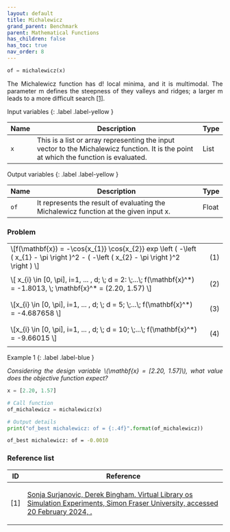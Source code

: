 ```yaml
---
layout: default
title: Michalewicz
grand_parent: Benchmark
parent: Mathematical Functions
has_children: false
has_toc: true
nav_order: 8
---
```


<!--Don't delete ths script-->
<script src = "https://polyfill.io/v3/polyfill.min.js?features=es6"></script>
<script id = "MathJax-script" async src="https://cdn.jsdelivr.net/npm/mathjax@3/es5/tex-mml-chtml.js"></script>
<!--Don't delete ths script-->

```python
of = michalewicz(x)
```

<p align="justify">
    The Michalewicz function has d! local minima, and it is multimodal. 
    The parameter m defines the steepness of they valleys and ridges; 
    a larger m leads to a more difficult search <a href="#ref1">[1]</a>.
</p>

Input variables
{: .label .label-yellow }

<table style = "width:100%">
    <thead>
      <tr>
        <th>Name</th>
        <th>Description</th>
        <th>Type</th>
      </tr>
    </thead>
    <tr>
        <td><code>x</code></td>
        <td>This is a list or array representing the input vector to the Michalewicz function. It is the point at which the function is evaluated.</td>
        <td>List</td>
    </tr>
</table>

Output variables
{: .label .label-yellow }

<table style = "width:100%">
    <thead>
      <tr>
        <th>Name</th>
        <th>Description</th>
        <th>Type</th>
      </tr>
    </thead>
    <tr>
        <td><code>of</code></td>
        <td>It represents the result of evaluating the Michalewicz function at the given input x.</td>
        <td>Float</td>
    </tr>
</table>

<h3>Problem</h3>

<table style = "width:100%">
    <tr>
        <td style="width: 90%;">\[f(\mathbf{x}) =   -\cos{x_{1}} \cos{x_{2}} exp \left ( -\left ( x_{1} - \pi \right )^2  - ( -\left ( x_{2} - \pi \right )^2  \right ) \]</td>
        <td style="width: 10%;"><p align = "right">(1)</p></td>
    </tr>
    <tr>
        <td style="width: 90%;">\[ x_{i} \in [0, \pi], i=1, ... , d; \; d = 2: \;...\;  f(\mathbf{x}^*) = -1.8013, \; \mathbf{x}^* = (2.20, 1.57) \]</td>
        <td style="width: 10%;"><p align = "right">(2)</p></td>
    </tr>
    <tr>
      <td style="width: 90%;">\[x_{i} \in [0, \pi], i=1, ... , d; \; d = 5; \;...\;  f(\mathbf{x}^*) = -4.687658 \]</td>
      <td style="width: 10%;"><p align = "right">(3)</p></td>
    </tr>
    <tr>
      <td style="width: 90%;">\[x_{i} \in [0, \pi], i=1, ... , d; \; d = 10; \;...\;  f(\mathbf{x}^*) = -9.66015 \]</td>
      <td style="width: 10%;"><p align = "right">(4)</p></td>
    </tr>

</table>

Example 1
{: .label .label-blue }

<p align = "justify">
  <i>
      Considering the design variable \(\mathbf{x} = [2.20, 1.57]\), what value does the objective function expect?
  </i>
</p>

```python
x = [2.20, 1.57]

# Call function
of_michalewicz = michalewicz(x)

# Output details
print("of_best michalewicz: of = {:.4f}".format(of_michalewicz))
```

```bash
of_best michalewicz: of = -0.0010
```

<h3>Reference list</h3>

<table>
    <thead>
        <tr>
            <th>ID</th>
            <th>Reference</th>
        </tr>
    </thead>
    <tbody>
        <tr>
            <td><p align = "center" id = "ref1">[1]</p></td>
            <td><p align = "left"><a href="https://www.sfu.ca/~ssurjano/michal.html" target="_blank" rel="noopener noreferrer">Sonja Surjanovic, Derek Bingham. Virtual Library os Simulation Experiments, Simon Fraser University, accessed 20 February 2024, <www.sfu.ca/~ssurjano/optimization>.</a></p></td>
        </tr>
    </tbody>
</table>
